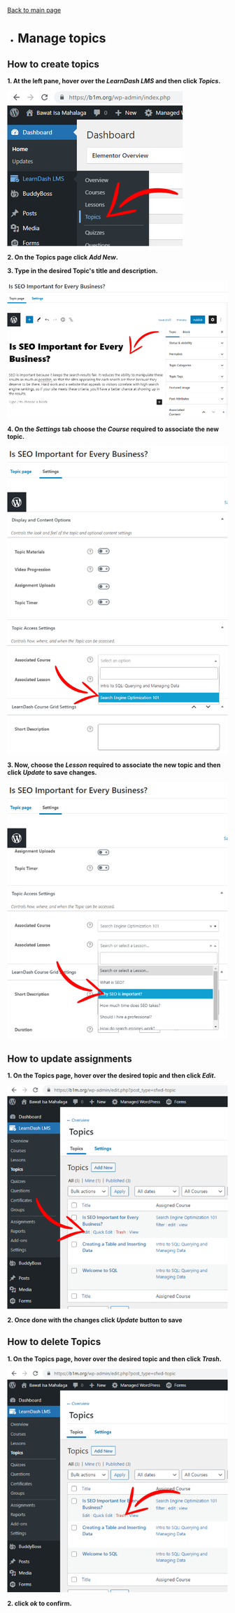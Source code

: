 [Back to main page](https://github.com/samremonte/b1m/blob/main/documentation.md)

- # Manage topics

<h2>How to create topics</h2>

**1. At the left pane, hover over the _LearnDash LMS_ and then click _Topics_.**

![Image14.1](/img/14.1.PNG)

**2. On the Topics page click _Add New_.**

**3. Type in the desired Topic's title and description.**

![Image14.2](/img/14.2.PNG)

**4. On the _Settings_ tab choose the _Course_ required to associate the new topic.**

![Image14.3](/img/14.3.PNG)

**3. Now, choose the _Lesson_ required to associate the new topic and then click _Update_ to save changes.**

![Image14.4](/img/14.4.PNG)

<h2>How to update assignments</h2>

**1. On the Topics page, hover over the desired topic and then click _Edit_.**

![Image14.5](/img/14.5.PNG)

**2. Once done with the changes click _Update_ button to save**

<h2>How to delete Topics</h2>

**1. On the Topics page, hover over the desired topic and then click _Trash_.**

![Image14.6](/img/14.6.png)

**2. click _ok_ to confirm.**
